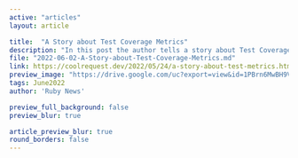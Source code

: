 ```yaml
---
active: "articles"
layout: article

title:  "A Story about Test Coverage Metrics"
description: "In this post the author tells a story about Test Coverage Metricks"
file: "2022-06-02-A-Story-about-Test-Coverage-Metrics.md"
link: https://coolrequest.dev/2022/05/24/a-story-about-test-metrics.html 
preview_image: "https://drive.google.com/uc?export=view&id=1PBrn6MwBH9VvudILIrqYIuJpwdzPHoHX"
tags: June2022
author: 'Ruby News'

preview_full_background: false
preview_blur: true

article_preview_blur: true
round_borders: false
---
```

